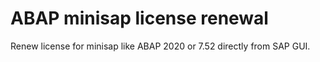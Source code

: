 # ABAP minisap license renewal
Renew license for minisap like ABAP 2020 or 7.52 directly from SAP GUI.

